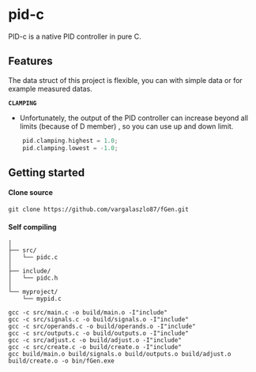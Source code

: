 # pid-c
PID-c is a native PID controller in pure C.


## Features

The data struct of this project is flexible, you can with simple data or for example measured datas.

**`CLAMPING`** 
-  Unfortunately, the output of the PID controller can increase beyond all limits (because of D member) , so you can use up and down limit.

```C
    pid.clamping.highest = 1.0;
    pid.clamping.lowest = -1.0;
```

## Getting started

#### Clone source

```
git clone https://github.com/vargalaszlo87/fGen.git
```

#### Self compiling

```properties
│
├── src/
│   └── pidc.c
│
├── include/
│   └── pidc.h
│
└── myproject/
    └── mypid.c
```

```
gcc -c src/main.c -o build/main.o -I"include"
gcc -c src/signals.c -o build/signals.o -I"include" 
gcc -c src/operands.c -o build/operands.o -I"include" 
gcc -c src/outputs.c -o build/outputs.o -I"include" 
gcc -c src/adjust.c -o build/adjust.o -I"include"
gcc -c src/create.c -o build/create.o -I"include"
gcc build/main.o build/signals.o build/outputs.o build/adjust.o build/create.o -o bin/fGen.exe
```
